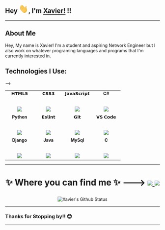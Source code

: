 ## Hey <img src="https://raw.githubusercontent.com/parth-27/parth-27/master/Hi.gif" width="30px">, I'm [Xavier!](https://github.com/XavierRowleyDev) !!

</h2>

<hr/>

## About Me

Hey, My name is Xavier! I'm a student and aspiring Network Engineer but I also work on whatever programing languages and programs that I'm currently interested in.

<!-- ## Coding Profiles

<a href="https://www.codechef.com/users/night_king_">
  <img  alt="Parth's Codechef Profile" width="35px" src="https://cdn.jsdelivr.net/npm/simple-icons@v3/icons/codechef.svg" />
</a>

<a href="https://codeforces.com/profile/night_king_">
  <img  alt="Parth's Codeforces Profile" width="35px" src="https://cdn.jsdelivr.net/npm/simple-icons@v3/icons/codeforces.svg" />
</a>

<hr/>
-->
## Technologies I Use:

<table>
  <tbody>
    <tr valign="top">
      <td width="25%" align="center">
        <span>𝗛𝗧𝗠𝗟𝟱</span><br><br><br>
        <img height="64px" src="https://cdn.svgporn.com/logos/html-5.svg">
      </td>
      <td width="25%" align="center">
        <span>𝗖𝗦𝗦𝟯</span><br><br><br>
        <img height="64px" src="https://cdn.svgporn.com/logos/css-3.svg">
      </td>
      <td width="25%" align="center">
        <span>𝗝𝗮𝘃𝗮𝗦𝗰𝗿𝗶𝗽𝘁</span><br><br><br>
        <img height="64px" src="https://cdn.svgporn.com/logos/javascript.svg">
           <td width="25%" align="center">
        <span><strong>C#</strong>
        </span><br><br><br>
        <img height="64px" src="https://www.iconfinder.com/icons/9073079/c_sharp_icon#png-64">
      </td> 
    </tr>
    <tr valign="top">
      <td width="25%" align="center">
        <span><strong>Python</strong>
        </span><br><br><br>
        <img height="64px" src="https://cdn4.iconfinder.com/data/icons/logos-and-brands/512/267_Python_logo-128.png">
      </td>
  <!-->    <td width="25%" align="center">
        <span><strong>𝗘𝘀𝗹𝗶𝗻𝘁</strong>
        </span><br><br><br>
        <img height="64px" src="https://cdn.svgporn.com/logos/eslint.svg">
      </td> -->
      <td width="25%" align="center">
        <span>𝗚𝗶𝘁</span><br><br><br>
        <img height="64px" src="https://cdn.svgporn.com/logos/git-icon.svg">
      </td>
      <td width="25%" align="center">
        <span>𝗩𝗦 𝗖𝗼𝗱𝗲</span><br><br><br>
        <img height="64px" src="https://cdn.svgporn.com/logos/visual-studio-code.svg">
      </td>
    </tr>
    <tr valign="top">
      <td width="25%" align="center">
        <span><strong>Django</strong></span><br><br><br>
        <img height="64px" src="https://www.vectorlogo.zone/logos/djangoproject/djangoproject-ar21.svg">
      </td>
      <td width="25%" align="center">
        <span><strong>Java</strong></span><br><br><br>
        <img height="64px" src="https://www.vectorlogo.zone/logos/java/java-ar21.svg">
      </td>
      <td width="25%" align="center">
        <span><strong>MySql</strong></span><br><br><br>
        <img height="64px" src="https://www.vectorlogo.zone/logos/mysql/mysql-ar21.svg">
      </td>
      <td width="25%" align="center">
        <span><strong>C</strong></span><br><br><br>
        <img height="64px" src="https://upload.wikimedia.org/wikipedia/commons/thumb/3/35/The_C_Programming_Language_logo.svg/564px-The_C_Programming_Language_logo.svg.png">
      </td>
    </tr>
  </tbody>
</table>
<hr>

<h1 align="center">
✨ Where you can find me ✨ --->
  
  <!-- https://img.shields.io/badge/Linkedin-Parth Patel-blue&?style=social&logo=linkedin -->

  <!-- https://img.shields.io/badge/Github-Parth%20Patel-black&?style=social&logo=Github -->

  

  <!-- https://img.shields.io/badge/Instagram-parth.__.27-red&?style=social&logo=Instagram -->

  <!-- https://img.shields.io/badge/Twitter-Parth%20Patel-blue&?style=social&logo=Twitter -->
<!--
<p align="center">
  <br/>
  <a href="https://www.linkedin.com/in/parth-patel-313a40198/">
    <img src="https://img.shields.io/badge/LinkedIn-%230077B5.svg?&style=flat-square&logo=linkedin&logoColor=white">
  </a>
  -->
  <a href="https://github.com/XavierRowleyDev">
    <img src="https://img.shields.io/badge/Github-%230A0A0A.svg?&style=flat-square&logo=Github&logoColor=white">  
  </a>



  <a href="https://twitter.com/XavierRowleyDev">
    <img src="https://img.shields.io/badge/twitter-%230077D4.svg?&style=flat-square&logo=twitter&logoColor=white">
  </a>
</p>
</h1>

<div align = "center">

![Xavier's Github Status](https://github-readme-stats.vercel.app/api?username=XavierRowleyDev&show_icons=true&title_color=3793c4&icon_color=ffbb00&text_color=ffffff&bg_color=000000)

<hr>

</div>

<h3>Thanks for Stopping by!! 😊</h3>


---
